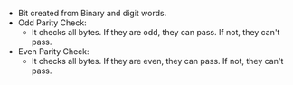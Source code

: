 - Bit created from Binary and digit words.
- Odd Parity Check:
   - It checks all bytes. If they are odd, they can pass. If not, they can't pass.
- Even Parity Check:
   - It checks all bytes. If they are even, they can pass. If not, they can't pass.
